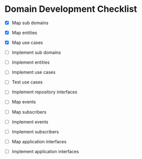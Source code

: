 # Domain Development Checklist

- [x] Map sub domains
- [x] Map entities
- [x] Map use cases

- [ ] Implement sub domains

- [ ] Implement entities
- [ ] Implement use cases
- [ ] Test use cases

- [ ] Implement repository interfaces

- [ ] Map events
- [ ] Map subscribers

- [ ] Implement events
- [ ] Implement subscribers

- [ ] Map application interfaces
- [ ] Implement application interfaces